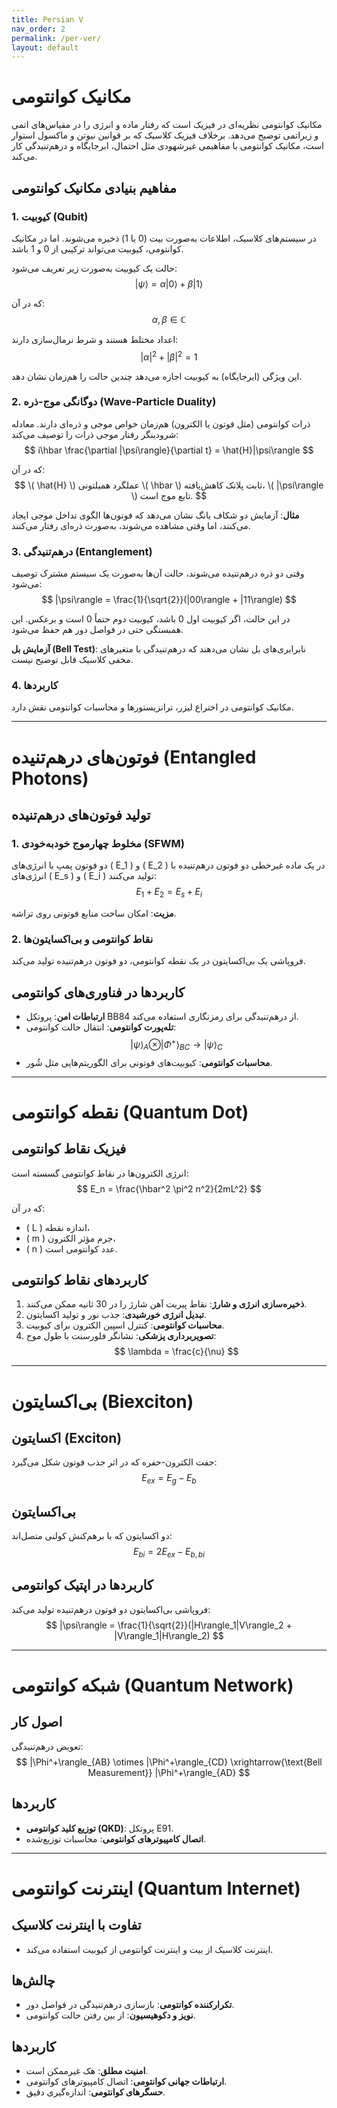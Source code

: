 ```yaml
---
title: Persian V
nav_order: 2
permalink: /per-ver/
layout: default
---
```


# مکانیک کوانتومی
مکانیک کوانتومی نظریه‌ای در فیزیک است که رفتار ماده و انرژی را در مقیاس‌های اتمی و زیراتمی توضیح می‌دهد. برخلاف فیزیک کلاسیک که بر قوانین نیوتن و ماکسول استوار است، مکانیک کوانتومی با مفاهیمی غیرشهودی مثل احتمال، ابرجایگاه و درهم‌تنیدگی کار می‌کند.

## مفاهیم بنیادی مکانیک کوانتومی

### 1. کیوبیت (Qubit)
در سیستم‌های کلاسیک، اطلاعات به‌صورت بیت (0 یا 1) ذخیره می‌شوند. اما در مکانیک کوانتومی، کیوبیت می‌تواند ترکیبی از 0 و 1 باشد.

حالت یک کیوبیت به‌صورت زیر تعریف می‌شود:
$$
|\psi\rangle = \alpha|0\rangle + \beta|1\rangle
$$

که در آن:
$$
\alpha, \beta \in \mathbb{C}
$$

اعداد مختلط هستند و شرط نرمال‌سازی دارند:
$$
|\alpha|^2 + |\beta|^2 = 1
$$

این ویژگی (ابرجایگاه) به کیوبیت اجازه می‌دهد چندین حالت را هم‌زمان نشان دهد.

### 2. دوگانگی موج-ذره (Wave-Particle Duality)

ذرات کوانتومی (مثل فوتون یا الکترون) هم‌زمان خواص موجی و ذره‌ای دارند. معادله شرودینگر رفتار موجی ذرات را توصیف می‌کند:
$$
i\hbar \frac{\partial |\psi\rangle}{\partial t} = \hat{H}|\psi\rangle
$$

که در آن:
$$
\( \hat{H} \) عملگرد همیلتونی
\( \hbar \) ثابت پلانک کاهش‌یافته، 
\( |\psi\rangle \) تابع موج است.
$$

**مثال**: آزمایش دو شکاف یانگ نشان می‌دهد که فوتون‌ها الگوی تداخل موجی ایجاد می‌کنند، اما وقتی مشاهده می‌شوند، به‌صورت ذره‌ای رفتار می‌کنند.

### 3. درهم‌تنیدگی (Entanglement)
وقتی دو ذره درهم‌تنیده می‌شوند، حالت آن‌ها به‌صورت یک سیستم مشترک توصیف می‌شود:
$$
|\psi\rangle = \frac{1}{\sqrt{2}}(|00\rangle + |11\rangle)
$$

در این حالت، اگر کیوبیت اول 0 باشد، کیوبیت دوم حتماً 0 است و برعکس. این همبستگی حتی در فواصل دور هم حفظ می‌شود.

**آزمایش بل (Bell Test)**: نابرابری‌های بل نشان می‌دهند که درهم‌تنیدگی با متغیرهای مخفی کلاسیک قابل توضیح نیست.

### 4. کاربردها
مکانیک کوانتومی در اختراع لیزر، ترانزیستورها و محاسبات کوانتومی نقش دارد.

---

# فوتون‌های درهم‌تنیده (Entangled Photons)

## تولید فوتون‌های درهم‌تنیده

### 1. مخلوط چهارموج خودبه‌خودی (SFWM)

دو فوتون پمپ با انرژی‌های \( E_1 \) و \( E_2 \) در یک ماده غیرخطی دو فوتون درهم‌تنیده با انرژی‌های \( E_s \) و \( E_i \) تولید می‌کنند:
$$
E_1 + E_2 = E_s + E_i
$$

**مزیت**: امکان ساخت منابع فوتونی روی تراشه.

### 2. نقاط کوانتومی و بی‌اکسایتون‌ها

فروپاشی یک بی‌اکسایتون در یک نقطه کوانتومی، دو فوتون درهم‌تنیده تولید می‌کند.

## کاربردها در فناوری‌های کوانتومی

- **ارتباطات امن**: پروتکل BB84 از درهم‌تنیدگی برای رمزنگاری استفاده می‌کند.
- **تله‌پورت کوانتومی**: انتقال حالت کوانتومی:
  $$
  |\psi\rangle_A \otimes |\Phi^+\rangle_{BC} \rightarrow |\psi\rangle_C
  $$
- **محاسبات کوانتومی**: کیوبیت‌های فوتونی برای الگوریتم‌هایی مثل شُور.

---

# نقطه کوانتومی (Quantum Dot)

## فیزیک نقاط کوانتومی

انرژی الکترون‌ها در نقاط کوانتومی گسسته است:
$$
E_n = \frac{\hbar^2 \pi^2 n^2}{2mL^2}
$$

که در آن:
- \( L \) اندازه نقطه،
- \( m \) جرم مؤثر الکترون،
- \( n \) عدد کوانتومی است.

## کاربردهای نقاط کوانتومی

1. **ذخیره‌سازی انرژی و شارژ**: نقاط پیریت آهن شارژ را در 30 ثانیه ممکن می‌کنند.
2. **تبدیل انرژی خورشیدی**: جذب نور و تولید اکسایتون.
3. **محاسبات کوانتومی**: کنترل اسپین الکترون برای کیوبیت.
4. **تصویربرداری پزشکی**: نشانگر فلورسنت با طول موج:
  $$
  \lambda = \frac{c}{\nu}
  $$

---

# بی‌اکسایتون (Biexciton)

## اکسایتون (Exciton)

جفت الکترون-حفره که در اثر جذب فوتون شکل می‌گیرد:
$$
E_{ex} = E_g - E_b
$$

## بی‌اکسایتون

دو اکسایتون که با برهم‌کنش کولنی متصل‌اند:
$$
E_{bi} = 2E_{ex} - E_{b,bi}
$$

## کاربردها در اپتیک کوانتومی

فروپاشی بی‌اکسایتون دو فوتون درهم‌تنیده تولید می‌کند:
$$
|\psi\rangle = \frac{1}{\sqrt{2}}(|H\rangle_1|V\rangle_2 + |V\rangle_1|H\rangle_2)
$$

---

# شبکه کوانتومی (Quantum Network)

## اصول کار

تعویض درهم‌تنیدگی:
$$
|\Phi^+\rangle_{AB} \otimes |\Phi^+\rangle_{CD} \xrightarrow{\text{Bell Measurement}} |\Phi^+\rangle_{AD}
$$

## کاربردها

- **توزیع کلید کوانتومی (QKD)**: پروتکل E91.
- **اتصال کامپیوترهای کوانتومی**: محاسبات توزیع‌شده.

---

# اینترنت کوانتومی (Quantum Internet)

## تفاوت با اینترنت کلاسیک

- اینترنت کلاسیک از بیت و اینترنت کوانتومی از کیوبیت استفاده می‌کند.

## چالش‌ها

- **تکرارکننده کوانتومی**: بازسازی درهم‌تنیدگی در فواصل دور.
- **نویز و دکوهیسیون**: از بین رفتن حالت کوانتومی.

## کاربردها

- **امنیت مطلق**: هک غیرممکن است.
- **ارتباطات جهانی کوانتومی**: اتصال کامپیوترهای کوانتومی.
- **حسگرهای کوانتومی**: اندازه‌گیری دقیق.

